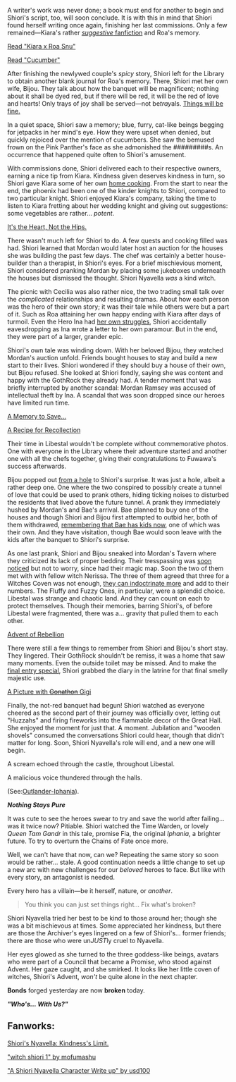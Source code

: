 <!-- title: Shiori Nyavella -->
<!-- status: Alive -->

A writer's work was never done; a book must end for another to begin and Shiori's script, too, will soon conclude. It is with this in mind that Shiori found herself writing once again, finishing her last commissions. Only a few remained—Kiara's rather [_suggestive_ fanfiction](https://youtu.be/jh0GSZRpkfU?t=553) and Roa's memory.

[Read "Kiara x Roa Snu"](#text:kiara-roa-snu)

[Read "Cucumber"](#text:cucumber)

After finishing the newlywed couple's _spicy_ story, Shiori left for the Library to obtain another blank journal for Roa's memory. There, Shiori met her own wife, Bijou. They talk about how the banquet will be magnificent; nothing about it shall be dyed red, but if there will be red, it will be the red of love and hearts! Only trays of joy shall be served—not be*tray*als. [Things will be fine.](https://youtu.be/jh0GSZRpkfU?t=764)

In a quiet space, Shiori saw a memory; blue, furry, cat-like beings begging for jetpacks in her mind's eye. How they were upset when denied, but quickly rejoiced over the mention of cucumbers. She saw the bemused frown on the Pink Panther's face as she admonished the #########s. An occurrence that happened quite often to Shiori's amusement.

With commissions done, Shiori delivered each to their respective owners, earning a nice tip from Kiara. Kindness given deserves kindness in turn, so Shiori gave Kiara some of her own [home cooking](https://youtu.be/jh0GSZRpkfU?t=1548). From the start to near the end, the phoenix had been one of the kinder knights to Shiori, compared to two particular knight. Shiori enjoyed Kiara's company, taking the time to listen to Kiara fretting about her wedding knight and giving out suggestions: some vegetables are rather... _potent_.

[It's the Heart, Not the Hips.](#embed:https://youtu.be/jh0GSZRpkfU?t=1615)

There wasn't much left for Shiori to do. A few quests and cooking filled was had. Shiori learned that Mordan would later host an auction for the houses she was building the past few days. The chef was certainly a better house-builder than a therapist, in Shiori's eyes. For a brief mischievious moment, Shiori considered pranking Mordan by placing some jukeboxes underneath the houses but dismissed the thought. Shiori Nyavella _was_ a kind witch.

The picnic with Cecilia was also rather nice, the two trading small talk over the _complicated_ relationships and resulting dramas. About how each person was the hero of their own story; it was their tale while others were but a part of it. Such as Roa attaining her own happy ending with Kiara after days of turmoil. Even the Hero Ina had [her own struggles](https://youtu.be/jh0GSZRpkfU?t=4091), Shiori accidentally eavesdropping as Ina wrote a letter to her own paramour. But in the end, they were part of a larger, grander epic.

Shiori's own tale was winding down. With her beloved Bijou, they watched Mordan's auction unfold. Friends bought houses to stay and build a new start to their lives. Shiori wondered if they should buy a house of their own, but Bijou refused. She looked at Shiori fondly, saying she was content and happy with the GothRock they already had. A tender moment that was briefly interrupted by another scandal: Mordan Ramsey was accused of intellectual theft by Ina. A scandal that was soon dropped since our heroes have limited run time.

[A Memory to Save...](#embed:https://youtu.be/jh0GSZRpkfU?t=5266)

[A Recipe for Recollection](#embed:https://youtu.be/jh0GSZRpkfU?t=5616)

Their time in Libestal wouldn't be complete without commemorative photos. One with everyone in the Library where their adventure started and another one with all the chefs together, giving their congratulations to Fuwawa's success afterwards.

Bijou popped out [from a hole](https://youtu.be/jh0GSZRpkfU?t=6167) to Shiori's surprise. It was just a hole, albeit a rather deep one. One where the two conspired to possibly create a tunnel of love that could be used to prank others, hiding ticking noises to disturbed the residents that lived above the future tunnel. A prank they immediately hushed by Mordan's and Bae's arrival. Bae planned to buy one of the houses and though Shiori and Bijou first attempted to outbid her, both of them withdrawed, [remembering that Bae has kids now](https://youtu.be/jh0GSZRpkfU?t=6411), one of which was their own. And they have visitation, though Bae would soon leave with the kids after the banquet to Shiori's surprise.

As one last prank, Shiori and Bijou sneaked into Mordan's Tavern where they criticized its lack of proper bedding. Their tresspassing was [soon noticed](https://youtu.be/jh0GSZRpkfU?t=6716) but not to worry, since had their magic map. Soon the two of them met with with fellow witch Nerissa. The three of them agreed that three for a Witches Coven was not enough, [they can indoctrinate more](https://youtu.be/jh0GSZRpkfU?t=6824) and add to their numbers. The Fluffy and Fuzzy Ones, in particular, were a splendid choice. Libestal was strange and chaotic land. And they can count on each to protect themselves. Though their memories, barring Shiori's, of before Libestal were fragmented, there was a... gravity that pulled them to each other.

[Advent of Rebellion](#embed:https://youtu.be/jh0GSZRpkfU?t=6938)

There were still a few things to remember from Shiori and Bijou's short stay. They lingered. Their GothRock shouldn't be remiss, it was a home that saw many moments. Even the outside toilet may be missed. And to make the [final entry special](https://youtu.be/jh0GSZRpkfU?t=7478), Shiori grabbed the diary in the latrine for that final smelly majestic use.

[A Picture with ~~Gonathon~~ Gigi](#embed:https://youtu.be/jh0GSZRpkfU?t=7270)

Finally, the not-red banquet had begun! Shiori watched as everyone cheered as the second part of their journey was officially over, letting out "Huzzahs" and firing fireworks into the flammable decor of the Great Hall. She enjoyed the moment for just that. A moment. Jubilation and "wooden shovels" consumed the conversations Shiori could hear, though that didn't matter for long. Soon, Shiori Nyavella's role will end, and a new one will begin.

A scream echoed through the castle, throughout Libestal.

A malicious voice thundered through the halls.

(See:[Outlander-Iphania](#edge:iphania-outlander)).

**_Nothing Stays Pure_**

It was cute to see the heroes swear to try and save the world after failing... was it twice now? Pitiable. Shiori watched the Time Warden, or lovely _Queen Tam Gandr_ in this tale, promise Fia, the original _Iphania_, a brighter future. To try to overturn the Chains of Fate once more.

Well, we can't have that now, can we? Repeating the same story so soon would be rather... stale. A good continuation needs a little change to set up a new arc with new challenges for our _beloved_ heroes to face. But like with every story, an antagonist is needed.

Every hero has a villain—be it herself, nature, or _another_.

> You think you can just set things right... Fix what's broken?

Shiori Nyavella tried her best to be kind to those around her; though she was a bit mischievous at times. Some appreciated her kindness, but there are those the Archiver's eyes lingered on a few of Shiori's... former friends; there are those who were un*JUST*ly cruel to Nyavella.

Her eyes glowed as she turned to the three goddess-like beings, avatars who were part of a Council that became a Promise, who stood against Advent. Her gaze caught, and she smirked. It looks like her little coven of witches, Shiori's Advent, _won't_ be quite alone in the next chapter.

**Bonds** forged yesterday are now **broken** today.

**_"Who's... With Us?"_**

## Fanworks:

[Shiori's Nyavella: Kindness's Limit.](https://x.com/massiveyog/status/1923695201052393918)

<!-- gigi -->

["witch shiori 1" by mofumashu](https://x.com/mofumashu/status/1921461081714688036)

["A Shiori Nyavella Character Write up" by usd100](https://www.reddit.com/r/Hololive/comments/1kkcg8h/a_shiori_nyavella_character_write_up/)
